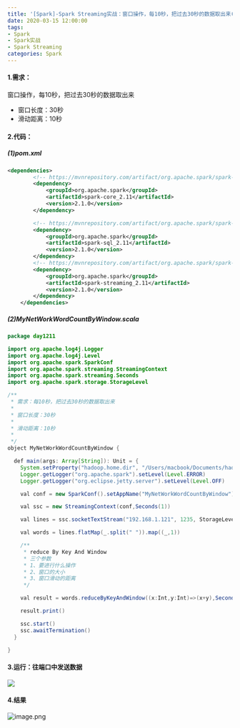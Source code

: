 ```yaml
---
title: '[Spark]-Spark Streaming实战：窗口操作，每10秒，把过去30秒的数据取出来(读取端口号1235中的数据)'
date: 2020-03-15 12:00:00
tags: 
- Spark
- Spark实战
- Spark Streaming
categories: Spark
---
```


#### 1.需求：
窗口操作，每10秒，把过去30秒的数据取出来
* 窗口长度：30秒
* 滑动距离：10秒

#### 2.代码：
##### (1)pom.xml
```xml
<dependencies>
        <!-- https://mvnrepository.com/artifact/org.apache.spark/spark-core -->
        <dependency>
            <groupId>org.apache.spark</groupId>
            <artifactId>spark-core_2.11</artifactId>
            <version>2.1.0</version>
        </dependency>

        <!-- https://mvnrepository.com/artifact/org.apache.spark/spark-sql -->
        <dependency>
            <groupId>org.apache.spark</groupId>
            <artifactId>spark-sql_2.11</artifactId>
            <version>2.1.0</version>
        </dependency>
        <!-- https://mvnrepository.com/artifact/org.apache.spark/spark-streaming -->
        <dependency>
            <groupId>org.apache.spark</groupId>
            <artifactId>spark-streaming_2.11</artifactId>
            <version>2.1.0</version>
        </dependency>
    </dependencies>
```
##### (2)MyNetWorkWordCountByWindow.scala

```java
package day1211

import org.apache.log4j.Logger
import org.apache.log4j.Level
import org.apache.spark.SparkConf
import org.apache.spark.streaming.StreamingContext
import org.apache.spark.streaming.Seconds
import org.apache.spark.storage.StorageLevel

/**
 * 需求：每10秒，把过去30秒的数据取出来
 *
 * 窗口长度：30秒
 *
 * 滑动距离：10秒
 *
 */
object MyNetWorkWordCountByWindow {

  def main(args: Array[String]): Unit = {
    System.setProperty("hadoop.home.dir", "/Users/macbook/Documents/hadoop/hadoop-2.8.4")
    Logger.getLogger("org.apache.spark").setLevel(Level.ERROR)
    Logger.getLogger("org.eclipse.jetty.server").setLevel(Level.OFF)

    val conf = new SparkConf().setAppName("MyNetWorkWordCountByWindow").setMaster("local[2]")

    val ssc = new StreamingContext(conf,Seconds(1))

    val lines = ssc.socketTextStream("192.168.1.121", 1235, StorageLevel.MEMORY_ONLY)

    val words = lines.flatMap(_.split(" ")).map((_,1))

    /**
     * reduce By Key And Window
     * 三个参数
     * 1、要进行什么操作
     * 2、窗口的大小
     * 3、窗口滑动的距离
     */

    val result = words.reduceByKeyAndWindow((x:Int,y:Int)=>(x+y),Seconds(30),Seconds(10))

    result.print()

    ssc.start()
    ssc.awaitTermination()
  }

}
```

#### 3.运行：往端口中发送数据
![](https://imgconvert.csdnimg.cn/aHR0cHM6Ly91cGxvYWQtaW1hZ2VzLmppYW5zaHUuaW8vdXBsb2FkX2ltYWdlcy80MzkxNDA3LTc2MmZiN2RhYjBkMTRlMjAucG5n?x-oss-process=image/format,png)

#### 4.结果
![image.png](https://imgconvert.csdnimg.cn/aHR0cHM6Ly91cGxvYWQtaW1hZ2VzLmppYW5zaHUuaW8vdXBsb2FkX2ltYWdlcy80MzkxNDA3LWZhMTEyNzljZjNjNGM0MDUucG5n?x-oss-process=image/format,png)


